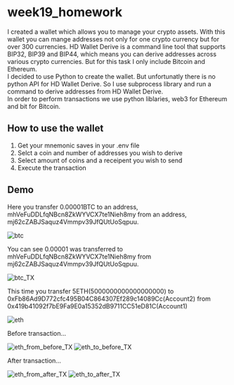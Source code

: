 # week19_homework

I created a wallet which allows you to manage your crypto assets. With this wallet you can mange addresses not only for one crypto currency but for over 300 currencies. HD Wallet Derive is a command line tool that supports BIP32, BIP39 and BIP44, which means you can derive addresses across various crypto currencies. But for this task I only include Bitcoin and Ethereum.</br> 
I decided to use Python to create the wallet.  But unfortunatly there is no python API for HD Wallet Derive. So I use subprocess library and run a command to derive addresses from HD Wallet Derive. </br>
In order to perform transactions we use python liblaries, web3 for Ethereum and bit for Bitcoin.  

## How to use the wallet
1. Get your mnemonic saves in your .env file
2. Selct a coin and number of addresses you wish to derive
3. Select amount of coins and a receipent you wish to send
4. Execute the transaction

## Demo
Here you transfer 0.00001BTC to an address, mhVeFuDDLfqNBcn8ZkWYVCX7te1Nieh8my from an address, mj62cZABJSaquz4Vmmpv39JfQUtUoSqpuu.


![btc](/week19_home_work/bit_testnet_transaction_jupyter.png)


You can see 0.00001 was transferred to mhVeFuDDLfqNBcn8ZkWYVCX7te1Nieh8my from mj62cZABJSaquz4Vmmpv39JfQUtUoSqpuu.


![btc_TX](/week19_home_work/bit_testnet_transaction.png)


This time you transfer 5ETH(5000000000000000000) to 0xFb86Ad9D772cfc495B04C864307Ef289c14089Cc(Account2) from 0x419b41092f7bE9Fa9E0a15352dB9711CC51eD81C(Account1)


![eth](/week19_home_work/eth_transaction_jupyter.png)


Before transaction...


![eth_from_before_TX](/week19_home_work/eth_from_before.png)
![eth_to_before_TX](week19_home_work/eth_to_before.png)


After transaction...


![eth_from_after_TX](/week19_home_work/eth_from_after.png)
![eth_to_after_TX](week19_home_work/eth_to_after.png)


